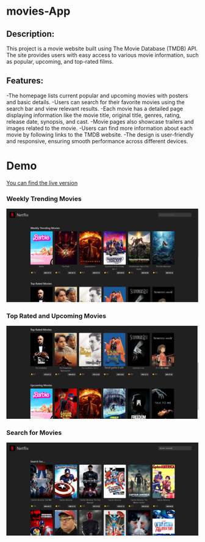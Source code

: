 # movies-App

## Description:
This project is a movie website built using The Movie Database (TMDB) API. The site provides users with easy access to various movie information, such as popular, upcoming, and top-rated films.

## Features:
-The homepage lists current popular and upcoming movies with posters and basic details.
-Users can search for their favorite movies using the search bar and view relevant results.
-Each movie has a detailed page displaying information like the movie title, original title, genres, rating, release date, synopsis, and cast.
-Movie pages also showcase trailers and images related to the movie.
-Users can find more information about each movie by following links to the TMDB website.
-The design is user-friendly and responsive, ensuring smooth performance across different devices.

# Demo

[You can find the live version](https://sametert.github.io/movies-App/)


### Weekly Trending Movies

![](img/movie1.png)


### Top Rated and Upcoming Movies
![](img/movies2.png)


### Search for Movies
![](img/movies3.png)

